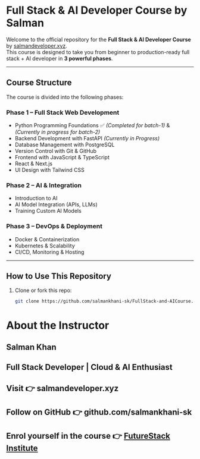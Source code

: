 #  Full Stack & AI Developer Course by Salman

Welcome to the official repository for the **Full Stack & AI Developer Course** by [salmandeveloper.xyz](https://salmandeveloper.xyz).  
This course is designed to take you from beginner to production-ready full stack + AI developer in **3 powerful phases**.

---

##  Course Structure

The course is divided into the following phases:

### Phase 1 – Full Stack Web Development
- Python Programming Foundations ✅ *(Completed for batch-1)* & *(Currently in progress for batch-2)*
- Backend Development with FastAPI  *(Currently in Progress)*
- Database Management with PostgreSQL
- Version Control with Git & GitHub
- Frontend with JavaScript & TypeScript
- React & Next.js
- UI Design with Tailwind CSS

###  Phase 2 – AI & Integration
- Introduction to AI
- AI Model Integration (APIs, LLMs)
- Training Custom AI Models

###  Phase 3 – DevOps & Deployment
- Docker & Containerization
- Kubernetes & Scalability
- CI/CD, Monitoring & Hosting

---





##  How to Use This Repository

1. Clone or fork this repo:
   ```bash
   git clone https://github.com/salmankhani-sk/FullStack-and-AICourse.git
   ```
#  About the Instructor
## Salman Khan
## Full Stack Developer | Cloud & AI Enthusiast
## Visit 👉 salmandeveloper.xyz
## Follow on GitHub 👉 github.com/salmankhani-sk
## Enrol yourself in the course 👉 [FutureStack Institute](https://futuretech-institute.vercel.app/)
